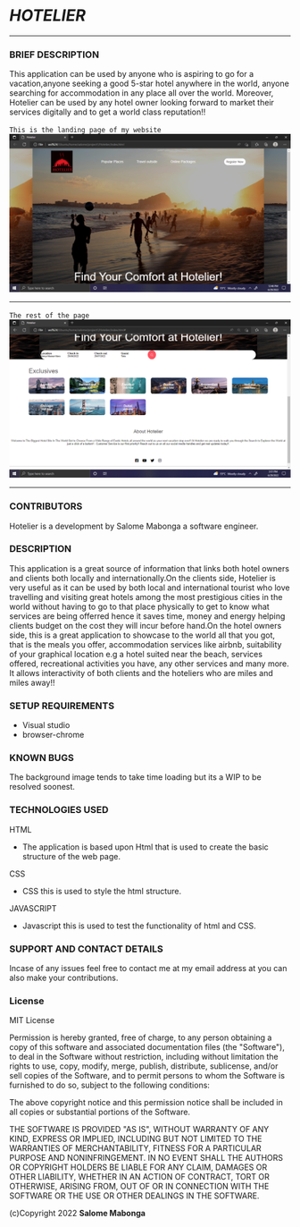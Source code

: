 # _**HOTELIER**_
---
###  **BRIEF DESCRIPTION**
This application can be used by anyone who is aspiring to go for a vacation,anyone seeking a good 5-star hotel anywhere in the world, anyone searching for accommodation in any place all over the world. Moreover, Hotelier can be used by any hotel owner looking forward to market their services digitally and to get a world class reputation!!

`This is the landing page of my website`
![Backgound.img](images/Screenshot%20(34).png)

---

`The rest of the page`
![Backgound1.img](images/Screenshot%20(35).png)

---

### **CONTRIBUTORS**
Hotelier is a development by Salome Mabonga a software engineer.
### **DESCRIPTION**
This application is a great source of information that links both hotel owners and clients both locally and internationally.On the clients side, Hotelier is very useful as it can be used by both local and international tourist who love travelling and visiting great hotels among the most prestigious cities in the world without having to go to that place physically to get to know what services are being offerred hence it saves time, money and energy helping clients budget on the cost they will incur before hand.On the hotel owners side, this is a great application to showcase to the world all that you got, that is the meals you offer, accommodation services like airbnb, suitability of your graphical location e.g a hotel suited near the beach, services offered, recreational activities you have, any other services and many more. It allows interactivity of both clients and the hoteliers who are miles and miles away!!

### **SETUP REQUIREMENTS**

- Visual studio
- browser-chrome

### **KNOWN BUGS**
The background image tends to take time loading but its a WIP to be resolved soonest.
### **TECHNOLOGIES USED**
HTML

- The application is based upon Html that is used to create the basic structure of the web page.

CSS

- CSS this is used to style the html structure. 

JAVASCRIPT

- Javascript this is used to test the functionality of html and CSS.
### **SUPPORT AND CONTACT DETAILS**
Incase of any issues feel free to contact me at my email address at [](sallynanjala254@gmail.com) you can also make your contributions.
### **License**
MIT License

Permission is hereby granted, free of charge, to any person obtaining a copy of this software and associated documentation files (the "Software"), to deal in the Software without restriction, including without limitation the rights to use, copy, modify, merge, publish, distribute, sublicense, and/or sell copies of the Software, and to permit persons to whom the Software is furnished to do so, subject to the following conditions:

The above copyright notice and this permission notice shall be included in all copies or substantial portions of the Software.

THE SOFTWARE IS PROVIDED "AS IS", WITHOUT WARRANTY OF ANY KIND, EXPRESS OR IMPLIED, INCLUDING BUT NOT LIMITED TO THE WARRANTIES OF MERCHANTABILITY, FITNESS FOR A PARTICULAR PURPOSE AND NONINFRINGEMENT. IN NO EVENT SHALL THE AUTHORS OR COPYRIGHT HOLDERS BE LIABLE FOR ANY CLAIM, DAMAGES OR OTHER LIABILITY, WHETHER IN AN ACTION OF CONTRACT, TORT OR OTHERWISE, ARISING FROM, OUT OF OR IN CONNECTION WITH THE SOFTWARE OR THE USE OR OTHER DEALINGS IN THE SOFTWARE.

 (c)Copyright 2022 **Salome Mabonga**